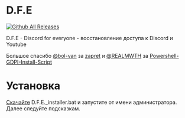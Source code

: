 # D.F.E
[![Github All Releases](https://img.shields.io/github/downloads/Sam282SD/D.F.E/total.svg)]()

D.F.E - Discord for everyone - восстановление доступа к Discord и Youtube

Большое спасибо [@bol-van](https://github.com/bol-van) за [zapret](https://github.com/bol-van/zapret) и [@REALMWTH](https://github.com/REALMWTH) за [Powershell-GDPI-Install-Script](https://github.com/REALMWTH/Powershell-GDPI-Install-Script)

# Установка
[Скачайте](https://github.com/Sam282SD/D.F.E/releases/tag/1.0.0) D.F.E._installer.bat и запустите от имени администратора. Далее следуйте подсказкам.



